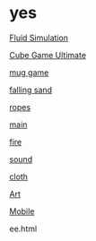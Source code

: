 # yes


[Fluid Simulation](https://blygren.github.io/yes/Fluid%20Simulation.html)

[Cube Game Ultimate](https://blygren.github.io/yes/Cube%20Game%206.0%20Ultimate.html)


[mug game](https://blygren.github.io/yes/Cube%20Water%20Mug.html)

[falling sand](https://blygren.github.io/yes/Falling%20Sand/Fully%20Done%20Version.html)

[ropes](https://blygren.github.io/yes/Ropes.html)

[main](https://blygren.github.io/yes/hub.html)

[fire](https://blygren.github.io/yes/fire_simulation.html)

[sound](https://blygren.github.io/yes/sound%20generator.html)

[cloth](https://blygren.github.io/yes/cloth_simulation.html)

[Art](https://blygren.github.io/yes/Art.html)

[Mobile](https://blygren.github.io/yes/ee.html
)


ee.html

